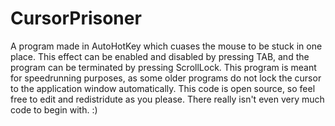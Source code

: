 # CursorPrisoner
 A program made in AutoHotKey which cuases the mouse to be stuck in one place. This effect can be enabled and disabled by pressing TAB, and the program can be terminated by pressing ScrollLock. This program is meant for speedrunning purposes, as some older programs do not lock the cursor to the application window automatically. This code is open source, so feel free to edit and redistridute as you please. There really isn't even very much code to begin with. :)
